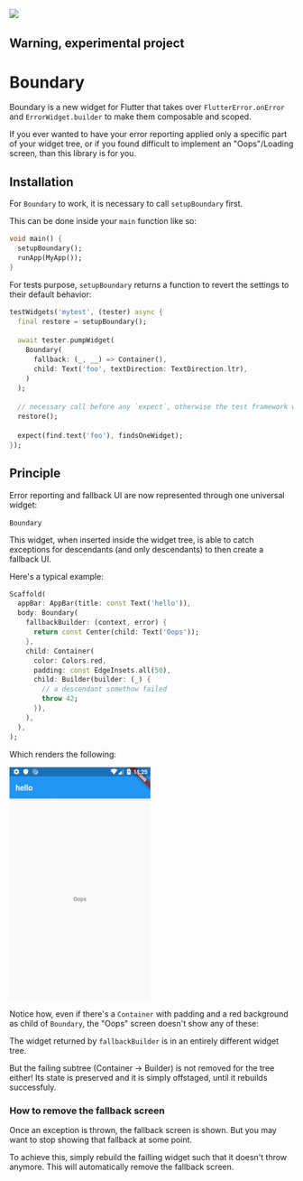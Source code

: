 <img
    src="https://cdn0.iconfinder.com/data/icons/poison-symbol/66/30-512.png"
    width="100px"
/> <h2>Warning, experimental project</h2>

# Boundary

Boundary is a new widget for Flutter that takes over `FlutterError.onError` and
`ErrorWidget.builder` to make them composable and scoped.

If you ever wanted to have your error reporting applied only a specific part of
your widget tree, or if you found difficult to implement an "Oops"/Loading
screen, than this library is for you.

## Installation

For `Boundary` to work, it is necessary to call `setupBoundary` first.

This can be done inside your `main` function like so:

```dart
void main() {
  setupBoundary();
  runApp(MyApp());
}
```

For tests purpose, `setupBoundary` returns a function to revert the settings
to their default behavior:

```dart
testWidgets('mytest', (tester) async {
  final restore = setupBoundary();

  await tester.pumpWidget(
    Boundary(
      fallback: (_, __) => Container(),
      child: Text('foo', textDirection: TextDirection.ltr),
    )
  );

  // necessary call before any `expect`, otherwise the test framework will throw
  restore();

  expect(find.text('foo'), findsOneWidget);
});
```

## Principle

Error reporting and fallback UI are now represented through one universal widget:

`Boundary`

This widget, when inserted inside the widget tree, is able to catch exceptions
for descendants (and only descendants) to then create a fallback UI.

Here's a typical example:

```dart
Scaffold(
  appBar: AppBar(title: const Text('hello')),
  body: Boundary(
    fallbackBuilder: (context, error) {
      return const Center(child: Text('Oops'));
    },
    child: Container(
      color: Colors.red,
      padding: const EdgeInsets.all(50),
      child: Builder(builder: (_) {
        // a descendant somethow failed
        throw 42;
      }),
    ),
  ),
);
```

Which renders the following:

![screenshot](https://raw.githubusercontent.com/rrousselGit/boundary/master/resources/example.gif?token=AEZ3I3LKSLRD32SLVLUBIMC5GRG7S)

Notice how, even if there's a `Container` with padding and a red background
as child of `Boundary`, the "Oops" screen doesn't show any of these:

The widget returned by `fallbackBuilder` is in an entirely different widget tree.

But the failing subtree (Container -> Builder) is not removed for the tree either!
Its state is preserved and it is simply offstaged, until it rebuilds successfuly.

### How to remove the fallback screen

Once an exception is thrown, the fallback screen is shown. But you may want to
stop showing that fallback at some point.

To achieve this, simply rebuild the failling widget such that it doesn't throw
anymore. This will automatically remove the fallback screen.
